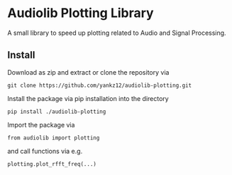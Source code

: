 # Audiolib Plotting Library

A small library to speed up plotting related to Audio and Signal Processing.

## Install

Download as zip and extract or clone the repository via

`git clone https://github.com/yankz12/audiolib-plotting.git`

Install the package via pip installation into the directory

`pip install ./audiolib-plotting`

Import the package via

`from audiolib import plotting`

and call functions via e.g.

`plotting.plot_rfft_freq(...)`
